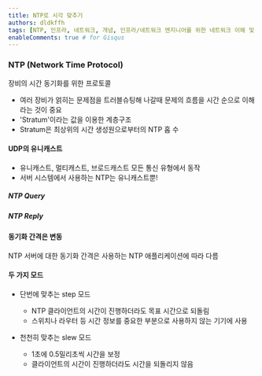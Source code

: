 ```yaml
---
title: NTP로 시각 맞추기
authors: dldkffh
tags: [NTP, 인프라, 네트워크, 개념, 인프라/네트워크 엔지니어를 위한 네트워크 이해 및 설계 가이드, 책]
enableComments: true # for Gisqus
---
```


### NTP (Network Time Protocol)

장비의 시간 동기화를 위한 프로토콜

- 여러 장비가 얽히는 문제점을 트러블슈팅해 나갈때 문제의 흐름을 시간 순으로 이해라는 것이 중요
- 'Stratum'이라는 값을 이용한 계층구조
- Stratum은 최상위의 시간 생성원으로부터의 NTP 홉 수

<!--truncate-->

#### UDP의 유니캐스트

- 유니캐스트, 멀티캐스트, 브로드캐스트 모든 통신 유형에서 동작
- 서버 시스템에서 사용하는 NTP는 유니캐스트뿐!

##### NTP Query

##### NTP Reply



#### 동기화 간격은 변동

NTP 서버에 대한 동기화 간격은 사용하는 NTP 애플리케이션에 따라 다름

#### 두 가지 모드

- 단번에 맞추는 step 모드
    - NTP 클라이언트의 시간이 진행하더라도 목표 시간으로 되돌림
    - 스위치나 라우터 등 시간 정보를 중요한 부분으로 사용하지 않는 기기에 사용

- 천천히 맞추는 slew 모드
    - 1초에 0.5밀리초씩 시간을 보정
    - 클라이언트의 시간이 진행하더라도 시간을 되돌리지 않음 

